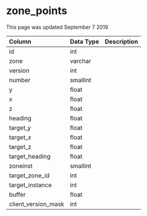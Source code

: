 # zone\_points

This page was updated September 7 2019

| Column | Data Type | Description |
| :--- | :--- | :--- |
| id | int |  |
| zone | varchar |  |
| version | int |  |
| number | smallint |  |
| y | float |  |
| x | float |  |
| z | float |  |
| heading | float |  |
| target\_y | float |  |
| target\_x | float |  |
| target\_z | float |  |
| target\_heading | float |  |
| zoneinst | smallint |  |
| target\_zone\_id | int |  |
| target\_instance | int |  |
| buffer | float |  |
| client\_version\_mask | int |  |

